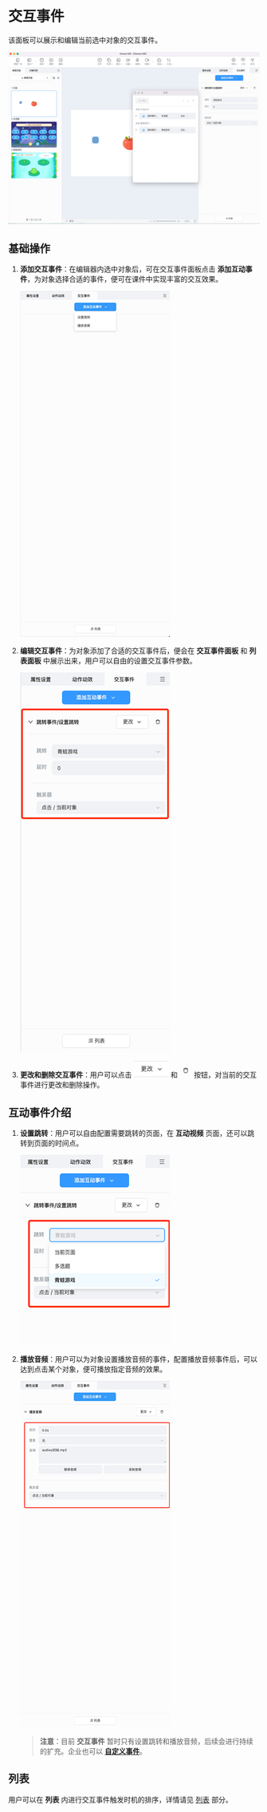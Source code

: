 # 交互事件

该面板可以展示和编辑当前选中对象的交互事件。

![交互事件](img/event.png)

## 基础操作

1. **添加交互事件**：在编辑器内选中对象后，可在交互事件面板点击 **添加互动事件**，为对象选择合适的事件，便可在课件中实现丰富的交互效果。

    ![添加互动事件](img/add_event.png)

2. **编辑交互事件**：为对象添加了合适的交互事件后，便会在 **交互事件面板** 和 **列表面板** 中展示出来，用户可以自由的设置交互事件参数。

    ![编辑互动事件](img/edit_event.png)

3. **更改和删除交互事件**：用户可以点击 ![更改](img/change_event.png) 和 ![删除](img/delete_event.png) 按钮，对当前的交互事件进行更改和删除操作。

## 互动事件介绍

1. **设置跳转**：用户可以自由配置需要跳转的页面，在 **互动视频** 页面，还可以跳转到页面的时间点。

    ![页面跳转](img/pagejump.png)

2. **播放音频**：用户可以为对象设置播放音频的事件，配置播放音频事件后，可以达到点击某个对象，便可播放指定音频的效果。

    ![播放音频](img/playaudio.png)

    > **注意**：目前 **交互事件** 暂时只有设置跳转和播放音频，后续会进行持续的扩充。企业也可以 [**自定义事件**](../developer/develop-event/index.md)。

## 列表

用户可以在 **列表** 内进行交互事件触发时机的排序，详情请见 [列表](../effect/list/index.md) 部分。
